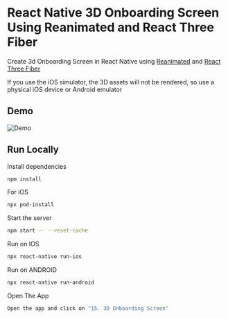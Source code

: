 # React Native 3D Onboarding Screen Using Reanimated and React Three Fiber

Create 3d Onboarding Screen in React Native using [Reanimated](https://docs.swmansion.com/react-native-reanimated/docs) and [React Three Fiber](https://docs.pmnd.rs/react-three-fiber/getting-started/introduction)

If you use the iOS simulator, the 3D assets will not be rendered, so use a physical iOS device or Android emulator

## Demo

![Demo](./Demo.gif)

## Run Locally

Install dependencies

```bash
npm install
```

For iOS

```bash
npx pod-install
```

Start the server

```bash
npm start -- --reset-cache
```

Run on IOS

```bash
npx react-native run-ios
```

Run on ANDROID

```bash
npx react-native run-android
```

Open The App

```bash
Open the app and click on "15. 3D Onboarding Screen"
```
